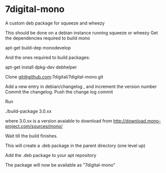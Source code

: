 7digital-mono
=============

A custom deb package for squeeze and wheezy

This should be done on a debian instance running squeeze or wheezy
Get the dependencies required to build mono

 apt-get build-dep monodevelop

And the ones required to build packages:

 apt-get install dpkg-dev debhelper

Clone
 git@github.com:7digital/7digital-mono.git

Add a new entry in debian/changelog , and increment the version number Commit the changelog. Push the change log commit

Run
 
 ./build-package 3.0.xx  

where 3.0.xx is a version avaiable to download from http://download.mono-project.com/sources/mono/

Wait till the build finishes.

This will create a .deb package in the parent directory (one level up)

Add the .deb package to your apt repository

The package will now be available as "7digital-mono"
